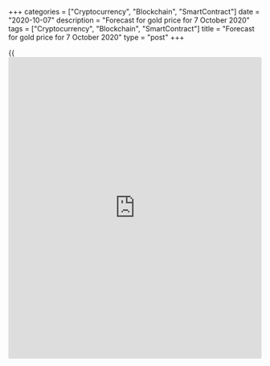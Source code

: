 +++
categories = ["Cryptocurrency", "Blockchain", "SmartContract"]
date = "2020-10-07"
description = "Forecast for gold price for 7 October 2020"
tags = ["Cryptocurrency", "Blockchain", "SmartContract"]
title = "Forecast for gold price for 7 October 2020"
type = "post"
+++

{{<iframe id="large-banner" src="https://www.bounty.group/#slide=20.0" width="100%" height="600" scrolling="no" style="border: 0px solid rgb(216, 221, 230); border-radius: 3px;">}}

2020-10-07

2020-10-07

Gold bets on Biden. Analysis as of 07.10.2020Dmitri Demidenko

The precious metal is still stormy, but it may decide on its further
moves soon. It’s time to make a trading plan for gold.

## Monthly fundamental forecast for gold

Can one fish in troubled waters? The USD fans don’t think so, and buy
the greenback amid uncertainty around the US presidential election.
However, its opponents believe it’s time to sell dollars: Joe Biden will
win anyway, and once it happens, it will be too late. As a result, the
financial markets are being stormy and US dollar-related pairs are
roller-coasting. Just like gold.

It is believed that the key factors in [XAUUSD][1]’s fluctuations are
the US dollar, US treasuries real yield, [ETF](https://www.fixpro.org/post/etf-liquidity/) fund flows, and risk
appetite. Gold was traditionally considered to be a safe haven asset,
but [investor](https://www.fintechee.com/tutorial-for-forex-trading/investor-mode/)s’ increased demand for money deprived gold of that status
in 2020.   In spring, the US stock indexes drew the precious metal down
in order to maintain positions in stocks. In autumn, the political
uncertainty makes [investor](https://www.fintechee.com/tutorial-for-forex-trading/investor-mode/)s rush to the USD.

However, gold isn’t the only asset that plays its role of a safe haven
badly in 2020. Treasuries can’t do that either. The potential of the
Fed’s monetary expansion is limited. Even if the central bank resumed
Operation Twist buying long-term bonds, the fall in the bonds yield from
current 0.7% to 0% would be only a 7% insurance against a fall of stocks
in portfolios.  [S&P 500][2] can collapse much deeper. Unsurprisingly,
asset managers chose to increase their cash shares and buy the dollar.

The [ETF](https://www.fixpro.org/post/etf-liquidity/) supporters believe in the gold’s rally and continue building up
their reserves, but for the rally to happen, the greenback must devalue
and inflation must speed up. Growth in consumer prices will lead to a
drop in the treasuries real yield and give the green light to the
[XAUUSD][1] bulls.

### Gold and [ETF](https://www.fixpro.org/post/etf-liquidity/) holdings

 _Source: Bloomberg._

In this regard, gold’s reaction to fiscal stimulus talks is
understandable. The [policy](https://www.fintechee.com/policy/) of providing a new relief package is
reflationary while the absence of such policies raises deflationary
chances. Trump’s illness and calls for talks between Democrats and
Republicans made gold grow to $1,920 per ounce. Once the talks were
over, the precious metal collapsed.

What’s next? I think the market is tired of Trump, his twitter and
frequent mood swings. First, he called on the OPEC to let oil prices
fall so that gas got cheaper in the USA, and then he forced Saudi Arabia
and Russia into cutting the output so that the US gas and oil industry
could recover. First, he demanded that the Fed should weaken the dollar,
and then he said that a strong dollar is an indicator of the US
economy’s strength.

## Monthly trading plan for gold

Every action of the White House’s current tenant gives rise to
uncertainty, which is favourable to the US dollar. If Trump loses the
election, the [XAUUSD][1]’s bulls will have an advantage. That will also
contribute to selling the USD index. If you believe in Joe Biden, buy
gold at the medium-term targets of $1,970 and $2,015 per ounce.

* * *

P.S. Did you like my article? Share it in social networks: it will be
the best “thank you" :)

Ask me questions and comment below. I’ll be glad to answer your
questions and give necessary explanations.

 **Useful links:**

  * I recommend trying to trade with a reliable broker [here][3]. The system allows you to trade by yourself or copy successful traders from all across the globe.
  * Use my promo-code BLOG for getting deposit bonus 50% on LiteForex platform. Just enter this code in the appropriate field while [depositing][4] your trading account.
  * Telegram chat for traders: <t.me/liteforexengchat>. We are sharing the signals and trading experience
  * Telegram channel with high-quality analytics, Forex reviews, training articles, and other useful things for traders <t.me/liteforex>







## Price chart of XAUUSD in real time mode

The content of this article reflects the author’s opinion and does not
necessarily reflect the official position of LiteForex. The material
published on this page is provided for informational purposes only and
should not be considered as the provision of investment advice for the
purposes of Directive 2004/39/EC.

Rate this article:

{{value}}

( {{count}} {{title}} )

   1. my.liteforex.com/trading/chart?symbol=XAUUSD&returnUrl=true
   2. my.liteforex.com/trading/chart?symbol=SPX&returnUrl=true
   3. my.liteforex.com/?category=analysts-opinions&slug=gold-bets-on-biden-analysis-as-of-07102020&openPopup=%2Fregistration%2Fpopup&utm_source=blog&utm_medium=article&utm_campaign=bonus
   4. my.liteforex.com/deposit/?category=analysts-opinions&slug=gold-bets-on-biden-analysis-as-of-07102020&promo_code=BLOG&utm_source=blog&utm_medium=article&utm_campaign=bonus